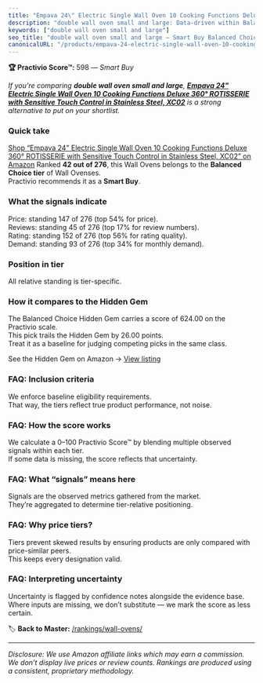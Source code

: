 ```yaml
---
title: "Empava 24\" Electric Single Wall Oven 10 Cooking Functions Deluxe 360° ROTISSERIE with Sensitive Touch Control in Stainless Steel, XC02"
description: "double wall oven small and large: Data-driven within Balanced Choice ranking using the Practivio Score™. Positioned by quality, value, demand, findability, mom…"
keywords: ["double wall oven small and large"]
seo_title: "double wall oven small and large — Smart Buy Balanced Choice (2025)"
canonicalURL: "/products/empava-24-electric-single-wall-oven-10-cooking-functions-deluxe-360-rotisserie-with-sensitive-touch-control-in-stainless-steel-xc02-B07DP7R8JR/"
---
```


**🏆 Practivio Score™:** 598 — _Smart Buy_


*If you're comparing **double wall oven small and large**, **[Empava 24" Electric Single Wall Oven 10 Cooking Functions Deluxe 360° ROTISSERIE with Sensitive Touch Control in Stainless Steel, XC02](https://www.amazon.com/dp/B07DP7R8JR?tag=practivio-20)** is a strong alternative to put on your shortlist.*
### Quick take
[Shop “Empava 24" Electric Single Wall Oven 10 Cooking Functions Deluxe 360° ROTISSERIE with Sensitive Touch Control in Stainless Steel, XC02” on Amazon](https://www.amazon.com/dp/B07DP7R8JR?tag=practivio-20)
Ranked **42 out of 276**, this Wall Ovens belongs to the **Balanced Choice tier** of Wall Ovenses.  
Practivio recommends it as a **Smart Buy**.

### What the signals indicate
Price: standing 147 of 276 (top 54% for price).  
Reviews: standing 45 of 276 (top 17% for review numbers).  
Rating: standing 152 of 276 (top 56% for rating quality).  
Demand: standing 93 of 276 (top 34% for monthly demand).

### Position in tier
All relative standing is tier-specific.

### How it compares to the Hidden Gem
The Balanced Choice Hidden Gem carries a score of 624.00 on the Practivio scale.  
This pick trails the Hidden Gem by 26.00 points.  
Treat it as a baseline for judging competing picks in the same class.  

See the Hidden Gem on Amazon → [View listing](https://www.amazon.com/dp/B0DGJZT9QN?tag=practivio-20)

### FAQ: Inclusion criteria
We enforce baseline eligibility requirements.  
That way, the tiers reflect true product performance, not noise.

### FAQ: How the score works
We calculate a 0–100 Practivio Score™ by blending multiple observed signals within each tier.  
If some data is missing, the score reflects that uncertainty.

### FAQ: What “signals” means here
Signals are the observed metrics gathered from the market.  
They’re aggregated to determine tier-relative positioning.

### FAQ: Why price tiers?
Tiers prevent skewed results by ensuring products are only compared with price-similar peers.  
This keeps every designation valid.

### FAQ: Interpreting uncertainty
Uncertainty is flagged by confidence notes alongside the evidence base.  
Where inputs are missing, we don’t substitute — we mark the score as less certain.


🏷️ **Back to Master:** [/rankings/wall-ovens/](/rankings/wall-ovens/)

---
_Disclosure: We use Amazon affiliate links which may earn a commission. We don’t display live prices or review counts. Rankings are produced using a consistent, proprietary methodology._
